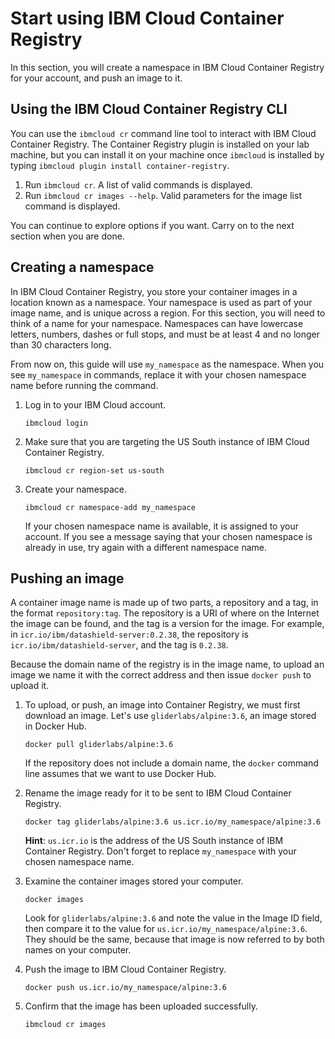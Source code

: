 # Start using IBM Cloud Container Registry

In this section, you will create a namespace in IBM Cloud Container Registry for your account, and push an image to it.

## Using the IBM Cloud Container Registry CLI

You can use the `ibmcloud cr` command line tool to interact with IBM Cloud Container Registry. The Container Registry plugin is installed on your lab machine, but you can install it on your machine once `ibmcloud` is installed by typing `ibmcloud plugin install container-registry`.

1. Run `ibmcloud cr`. A list of valid commands is displayed.
2. Run `ibmcloud cr images --help`. Valid parameters for the image list command is displayed.

You can continue to explore options if you want. Carry on to the next section when you are done.

## Creating a namespace

In IBM Cloud Container Registry, you store your container images in a location known as a namespace. Your namespace is used as part of your image name, and is unique across a region. For this section, you will need to think of a name for your namespace. Namespaces can have lowercase letters, numbers, dashes or full stops, and must be at least 4 and no longer than 30 characters long.

From now on, this guide will use `my_namespace` as the namespace. When you see `my_namespace` in commands, replace it with your chosen namespace name before running the command.

1. Log in to your IBM Cloud account.

    `ibmcloud login`

2. Make sure that you are targeting the US South instance of IBM Cloud Container Registry.

    `ibmcloud cr region-set us-south`

3. Create your namespace.

    `ibmcloud cr namespace-add my_namespace`

    If your chosen namespace name is available, it is assigned to your account. If you see a message saying that your chosen namespace is already in use, try again with a different namespace name.

## Pushing an image

A container image name is made up of two parts, a repository and a tag, in the format `repository:tag`. The repository is a URI of where on the Internet the image can be found, and the tag is a version for the image. For example, in `icr.io/ibm/datashield-server:0.2.38`, the repository is `icr.io/ibm/datashield-server`, and the tag is `0.2.38`.

Because the domain name of the registry is in the image name, to upload an image we name it with the correct address and then issue `docker push` to upload it.

1. To upload, or push, an image into Container Registry, we must first download an image. Let's use `gliderlabs/alpine:3.6`, an image stored in Docker Hub.

    `docker pull gliderlabs/alpine:3.6`

    If the repository does not include a domain name, the `docker` command line assumes that we want to use Docker Hub.

2. Rename the image ready for it to be sent to IBM Cloud Container Registry.

    `docker tag gliderlabs/alpine:3.6 us.icr.io/my_namespace/alpine:3.6`

    **Hint**: `us.icr.io` is the address of the US South instance of IBM Container Registry. Don't forget to replace `my_namespace` with your chosen namespace name.

3. Examine the container images stored your computer.

    `docker images`

    Look for `gliderlabs/alpine:3.6` and note the value in the Image ID field, then compare it to the value for `us.icr.io/my_namespace/alpine:3.6`. They should be the same, because that image is now referred to by both names on your computer.

4. Push the image to IBM Cloud Container Registry.

    `docker push us.icr.io/my_namespace/alpine:3.6`

5. Confirm that the image has been uploaded successfully.

    `ibmcloud cr images`
